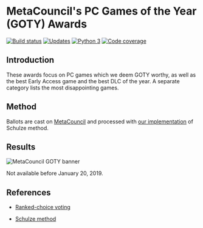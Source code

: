 # MetaCouncil's PC Games of the Year (GOTY) Awards

 [![Build status][Build image]][Build] [![Updates][Dependency image]][PyUp] [![Python 3][Python3 image]][PyUp] [![Code coverage][Codecov image]][Codecov]

  [Build]: https://travis-ci.org/woctezuma/metacouncil-goty
  [Build image]: https://travis-ci.org/woctezuma/metacouncil-goty.svg?branch=master

  [PyUp]: https://pyup.io/repos/github/woctezuma/metacouncil-goty/
  [Dependency image]: https://pyup.io/repos/github/woctezuma/metacouncil-goty/shield.svg
  [Python3 image]: https://pyup.io/repos/github/woctezuma/metacouncil-goty/python-3-shield.svg

  [Codecov]: https://codecov.io/gh/woctezuma/metacouncil-goty
  [Codecov image]: https://codecov.io/gh/woctezuma/metacouncil-goty/branch/master/graph/badge.svg

## Introduction

These awards focus on PC games which we deem GOTY worthy, as well as the best Early Access game and the best DLC of the year. A separate category lists the most disappointing games.

## Method

Ballots are cast on [MetaCouncil](https://metacouncil.com/threads/metacouncils-pc-games-of-the-year-awards-2018.473/) and processed with [our implementation](https://github.com/woctezuma/steam-era-goty) of Schulze method.

## Results

![MetaCouncil GOTY banner](https://raw.githubusercontent.com/wiki/woctezuma/metacouncil-goty/metacouncil-goty-banner.png)

Not available before January 20, 2019.

## References

* [Ranked-choice voting](https://en.wikipedia.org/wiki/Ranked_voting)

* [Schulze method](https://en.wikipedia.org/wiki/Schulze_method)
